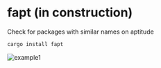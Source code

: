 # fapt (in construction)
Check for packages with similar names on aptitude

```bash
cargo install fapt
```

![example1](https://github.com/gmelodie/fapt/assets/8129788/4f048532-8c50-4a47-a4a8-38e7128bef59)

